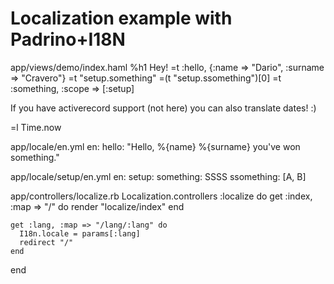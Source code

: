 # Localization example with Padrino+I18N

app/views/demo/index.haml
  %h1 Hey!
  =t :hello, {:name => "Dario", :surname => "Cravero"}
  =t "setup.something"
  =(t "setup.ssomething")[0]
  =t :something, :scope => [:setup]

If you have activerecord support (not here) you can also translate dates! :)

  =l Time.now

app/locale/en.yml
  en:
    hello: "Hello, %{name} %{surname} you've won something."

app/locale/setup/en.yml
  en:
    setup:
      something: SSSS
      ssomething: [A, B]

app/controllers/localize.rb
  Localization.controllers :localize do
    get :index, :map => "/" do
      render "localize/index"
    end

    get :lang, :map => "/lang/:lang" do
      I18n.locale = params[:lang]
      redirect "/"
    end
  end
